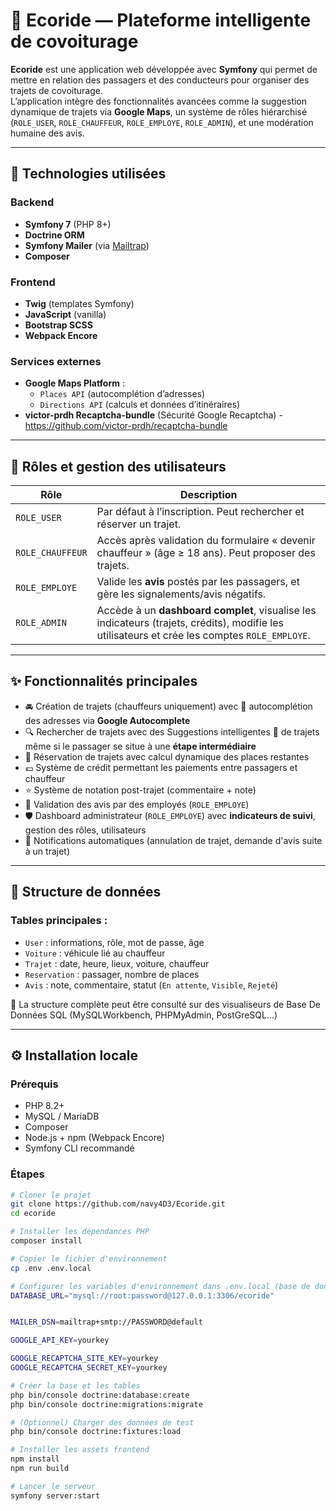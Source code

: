 # 🚗 Ecoride — Plateforme intelligente de covoiturage

**Ecoride** est une application web développée avec **Symfony** qui permet de mettre en relation des passagers et des conducteurs pour organiser des trajets de covoiturage.  
L’application intègre des fonctionnalités avancées comme la suggestion dynamique de trajets via **Google Maps**, un système de rôles hiérarchisé (`ROLE_USER`, `ROLE_CHAUFFEUR`, `ROLE_EMPLOYE`, `ROLE_ADMIN`), et une modération humaine des avis.

---

## 🧰 Technologies utilisées

### Backend
- **Symfony 7** (PHP 8+)
- **Doctrine ORM**
- **Symfony Mailer** (via [Mailtrap](https://mailtrap.io/))
- **Composer**

### Frontend
- **Twig** (templates Symfony)
- **JavaScript** (vanilla)
- **Bootstrap SCSS**
- **Webpack Encore**

### Services externes
- **Google Maps Platform** :
  - `Places API` (autocomplétion d’adresses)
  - `Directions API` (calculs et données d’itinéraires)
- **victor-prdh Recaptcha-bundle** (Sécurité Google Recaptcha) - https://github.com/victor-prdh/recaptcha-bundle
---

## 🔐 Rôles et gestion des utilisateurs

| Rôle | Description |
|------|-------------|
| `ROLE_USER` | Par défaut à l’inscription. Peut rechercher et réserver un trajet. |
| `ROLE_CHAUFFEUR` | Accès après validation du formulaire « devenir chauffeur » (âge ≥ 18 ans). Peut proposer des trajets. |
| `ROLE_EMPLOYE` | Valide les **avis** postés par les passagers, et gère les signalements/avis négatifs. |
| `ROLE_ADMIN` | Accède à un **dashboard complet**, visualise les indicateurs (trajets, crédits), modifie les utilisateurs et crée les comptes `ROLE_EMPLOYE`. |

---

## ✨ Fonctionnalités principales


- 🚘 Création de trajets (chauffeurs uniquement) avec 📍 autocomplétion des adresses via **Google Autocomplete**
- 🔍 Rechercher de trajets avec des  Suggestions intelligentes 🧠 de trajets même si le passager se situe à une **étape intermédiaire**
- 📆 Réservation de trajets avec calcul dynamique des places restantes
- 💶 Système de crédit permettant les paiements entre passagers et chauffeur
- ⭐ Système de notation post-trajet (commentaire + note)
- 🧾 Validation des avis par des employés (`ROLE_EMPLOYE`)
- 🛡 Dashboard administrateur (`ROLE_EMPLOYE`) avec **indicateurs de suivi**, gestion des rôles, utilisateurs
- 📧 Notifications automatiques (annulation de trajet, demande d'avis suite à un trajet)


---

## 🧪 Structure de données

### Tables principales :
- `User` : informations, rôle, mot de passe, âge
- `Voiture` : véhicule lié au chauffeur
- `Trajet` : date, heure, lieux, voiture, chauffeur
- `Reservation` : passager, nombre de places
- `Avis` : note, commentaire, statut (`En attente`, `Visible`, `Rejeté`)

📁 La structure complète peut être consulté sur des visualiseurs de Base De Données SQL (MySQLWorkbench, PHPMyAdmin, PostGreSQL...)

---

## ⚙️ Installation locale

### Prérequis
- PHP 8.2+
- MySQL / MariaDB
- Composer
- Node.js + npm (Webpack Encore)
- Symfony CLI recommandé

### Étapes

```bash
# Cloner le projet
git clone https://github.com/navy4D3/Ecoride.git
cd ecoride

# Installer les dépendances PHP
composer install

# Copier le fichier d'environnement
cp .env .env.local

# Configurer les variables d'environnement dans .env.local (base de données, mailer, google keys)
DATABASE_URL="mysql://root:password@127.0.0.1:3306/ecoride"


MAILER_DSN=mailtrap+smtp://PASSWORD@default

GOOGLE_API_KEY=yourkey

GOOGLE_RECAPTCHA_SITE_KEY=yourkey
GOOGLE_RECAPTCHA_SECRET_KEY=yourkey

# Créer la base et les tables
php bin/console doctrine:database:create
php bin/console doctrine:migrations:migrate

# (Optionnel) Charger des données de test
php bin/console doctrine:fixtures:load

# Installer les assets frontend
npm install
npm run build

# Lancer le serveur
symfony server:start
